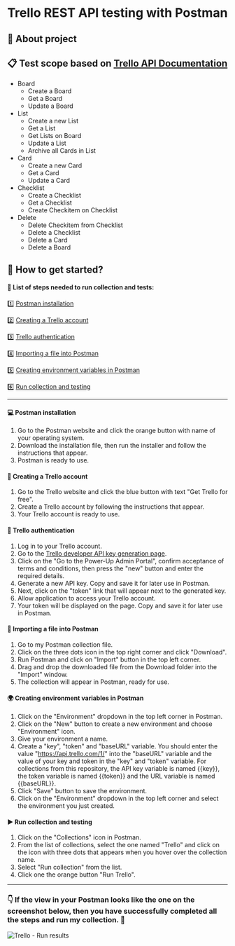 # Trello REST API testing with Postman
## :mag_right: About project
## :clipboard: Test scope based on [Trello API Documentation](https://developer.atlassian.com/cloud/trello/rest/api-group-actions/#api-group-actions)
- Board
  - Create a Board
  - Get a Board
  - Update a Board
- List
  - Create a new List
  - Get a List
  - Get Lists on Board
  - Update a List
  - Archive all Cards in List
- Card
  - Create a new Card
  - Get a Card
  - Update a Card
- Checklist
  - Create a Checklist
  - Get a Checklist
  - Create Checkitem on Checklist
- Delete
  - Delete Checkitem from Checklist
  - Delete a Checklist
  - Delete a Card
  - Delete a Board

## :electric_plug: How to get started?
#### :pushpin: List of steps needed to run collection and tests:
:one: [Postman installation](#one) 

:two: [Creating a Trello account](#two)

:three: [Trello authentication](#three)

:four: [Importing a file into Postman](#four)

:five: [Creating environment variables in Postman](#five)

:six: [Run collection and testing](#six)

--------
#### <a name="one">:computer: Postman installation</a>
1. Go to the Postman website and click the orange button with name of your operating system.
2. Download the installation file, then run the installer and follow the instructions that appear.
3. Postman is ready to use.

#### <a name="two">:e-mail: Creating a Trello account</a>
1. Go to the Trello website and click the blue button with text "Get Trello for free".
2. Create a Trello account by following the instructions that appear.
3. Your Trello account is ready to use.

#### <a name="three">:key: Trello authentication</a>
1. Log in to your Trello account.
2. Go to the [Trello developer API key generation page](https://trello.com/app-key).
3. Click on the "Go to the Power-Up Admin Portal", confirm acceptance of terms and conditions, then press the "new" button and enter the required details.
4. Generate a new API key. Copy and save it for later use in Postman.
5. Next, click on the "token" link that will appear next to the generated key.
6. Allow application to access your Trello account.
7. Your token will be displayed on the page. Copy and save it for later use in Postman.

#### <a name="four">:open_file_folder: Importing a file into Postman</a>
1. Go to my Postman collection file.
2. Click on the three dots icon in the top right corner and click "Download".
3. Run Postman and click on "Import" button in the top left corner.
4. Drag and drop the downloaded file from the Download folder into the "Import" window.
5. The collection will appear in Postman, ready for use.

#### <a name="five">:earth_africa: Creating environment variables in Postman</a>
1. Click on the "Environment" dropdown in the top left corner in Postman.
2. Click on the "New" button to create a new environment and choose "Environment" icon.
3. Give your environment a name.
4. Create a "key", "token" and "baseURL" variable. You should enter the value "https://api.trello.com/1/" into the "baseURL" variable and the value of your key and token in the "key" and "token" variable. For collections from this repository, the API key variable is named {{key}}, the token variable is named {{token}} and the URL variable is named {{baseURL}}.
5. Click "Save" button to save the environment.
6. Click on the "Environment" dropdown in the top left corner and select the environment you just created.

#### <a name="six">:arrow_forward: Run collection and testing</a>
1. Click on the "Collections" icon in Postman.
2. From the list of collections, select the one named "Trello" and click on the icon with three dots that appears when you hover over the collection name.
3. Select "Run collection" from the list.
4. Click one the orange button "Run Trello".

-------
### :point_down: If the view in your Postman looks like the one on the screenshot below, then you have successfully completed all the steps and run my collection. :clap:
![Trello - Run results](https://github.com/Martyelny/REST-API-Trello/assets/115575209/a13c8332-f5db-45d1-8d2f-e74dbdb5407f)


